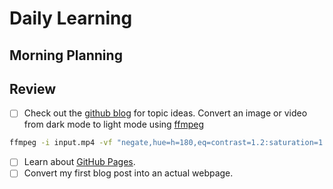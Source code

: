 # Daily Learning
## Morning Planning
## Review
- [ ] Check out the [github blog](https://github.blog/) for topic ideas.
      Convert an image or video from dark mode to light mode using [ffmpeg](https://www.ffmpeg.org)

```bash
ffmpeg -i input.mp4 -vf "negate,hue=h=180,eq=contrast=1.2:saturation=1.1" output.mp4
```
- [ ] Learn about [GitHub Pages](https://skills.github.com/#first-day-on-github).
- [ ] Convert my first blog post into an actual webpage.
